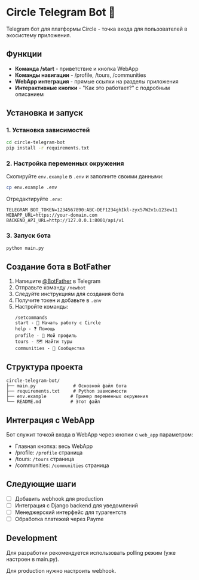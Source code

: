 # Circle Telegram Bot 🤖

Telegram бот для платформы Circle - точка входа для пользователей в экосистему приложения.

## Функции

- **Команда /start** - приветствие и кнопка WebApp
- **Команды навигации** - /profile, /tours, /communities
- **WebApp интеграция** - прямые ссылки на разделы приложения
- **Интерактивные кнопки** - "Как это работает?" с подробным описанием

## Установка и запуск

### 1. Установка зависимостей

```bash
cd circle-telegram-bot
pip install -r requirements.txt
```

### 2. Настройка переменных окружения

Скопируйте `env.example` в `.env` и заполните своими данными:

```bash
cp env.example .env
```

Отредактируйте `.env`:
```
TELEGRAM_BOT_TOKEN=1234567890:ABC-DEF1234ghIkl-zyx57W2v1u123ew11
WEBAPP_URL=https://your-domain.com
BACKEND_API_URL=http://127.0.0.1:8001/api/v1
```

### 3. Запуск бота

```bash
python main.py
```

## Создание бота в BotFather

1. Напишите [@BotFather](https://t.me/botfather) в Telegram
2. Отправьте команду `/newbot`
3. Следуйте инструкциям для создания бота
4. Получите токен и добавьте в `.env`
5. Настройте команды:
   ```
   /setcommands
   start - 🚀 Начать работу с Circle
   help - ❓ Помощь
   profile - 👤 Мой профиль
   tours - 🗺️ Найти туры
   communities - 💬 Сообщества
   ```

## Структура проекта

```
circle-telegram-bot/
├── main.py              # Основной файл бота
├── requirements.txt     # Python зависимости
├── env.example         # Пример переменных окружения
└── README.md           # Этот файл
```

## Интеграция с WebApp

Бот служит точкой входа в WebApp через кнопки с `web_app` параметром:

- Главная кнопка: весь WebApp
- /profile: `/profile` страница
- /tours: `/tours` страница  
- /communities: `/communities` страница

## Следующие шаги

- [ ] Добавить webhook для production
- [ ] Интеграция с Django backend для уведомлений
- [ ] Менеджерский интерфейс для турагентств
- [ ] Обработка платежей через Payme

## Development

Для разработки рекомендуется использовать polling режим (уже настроен в main.py).

Для production нужно настроить webhook. 